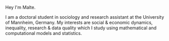 Hey I'm Malte. 

I am a doctoral student in sociology and research assistant at the University of Mannheim, Germany. My interests are social & economic dynamics, inequality, research & data quality which I study using mathematical and computational models and statistics.

